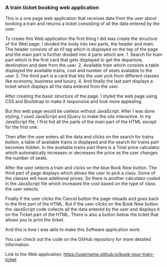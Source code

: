 ### A train ticket booking web application

This is a one page web application that receives data from the user about booking a train and returns a ticket consisting of all the data entered by the user.

To create this Web application the first thing I did was create the structure of the Web page. I divided the body into two parts, the header and main. The header consists of an h1 tag which is displayed on the top of the page and the main part is further divided into 4 parts which are:
    1.	Search for train part which is the first card that gets displayed to get the departure, destination and date from the user.
    2.	Available train which consists a table displayed the available trains, cost and number of seats available to the user
    3.	The third part is a card that lets the user pick from different classes like economy, business and luxury.
    4.	And finally the last part displays a ticket which displays all the data entered from the user.
    
After creating the basic structure of the page. I styled the web page using CSS and Bootstrap to make it responsive and look more appealing.

But this web page would be useless without JavaScript. After I was done styling, I used JavaScript and jQuery to make the site interactive. In my JavaScript file, I first hid all the parts of the main part of the HTML except for the first one.

Then after the user enters all the data and clicks on the search for trains button, a table of available trains is displayed and the search for trains part becomes hidden. In the available trains part there is a Total price calculator which automatically increases or decreases the price as the user changes the number of seats.

After the user selects a train and clicks on the blue Book Now button. The third part of page displays which allows the user to pick a class. Some of the classes will have additional prices. So there is another calculator coded in the JavaScript file which increases the cost based on the type of class the user selects.

Finally if the user clicks the Cancel button the page reloads and goes back to the first part of the HTML. But if the user clicks on the Book Now button the JavaScript code collects all the data entered by the user and displays it on the Ticket part of the HTML. There is also a button below the ticket that allows you to print the ticket.

And this is how I was able to make this Software application work.

You can check out the code on the GitHub repository for more detailed information.

Link to the Web application: https://username.github.io/book-your-train-ticket

